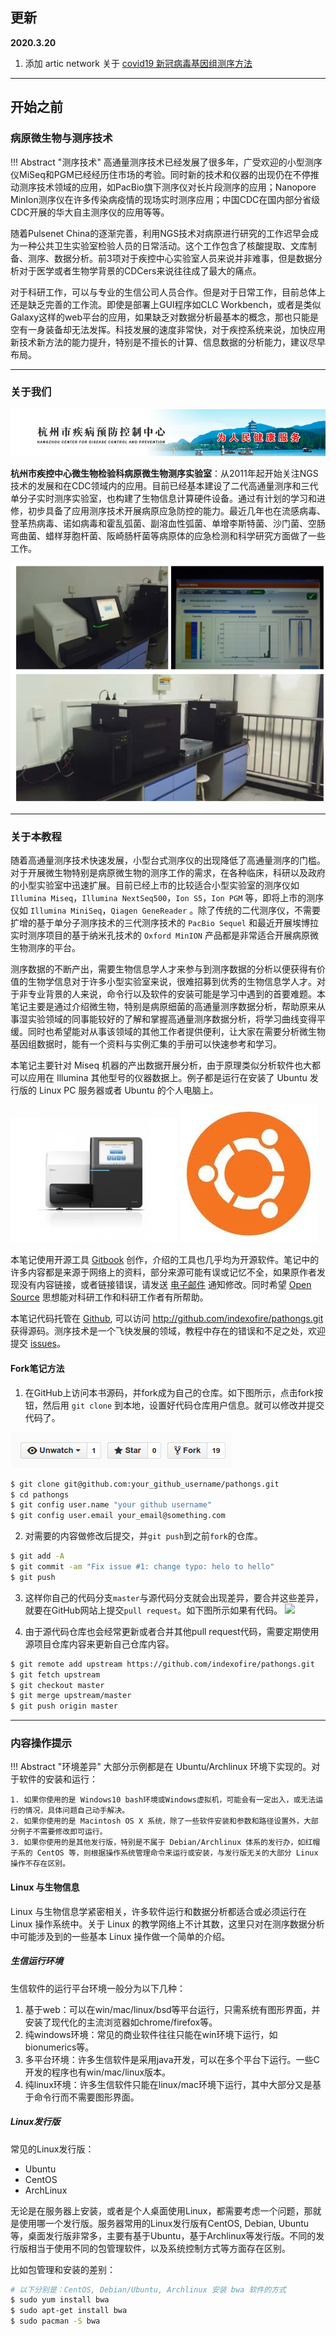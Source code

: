 ## 更新

**2020.3.20**

1. 添加 artic network 关于 [covid19 新冠病毒基因组测序方法](C20_Others/05_covid19-pathogen/)

---

## 开始之前

### **病原微生物与测序技术**

!!! Abstract "测序技术"
    高通量测序技术已经发展了很多年，广受欢迎的小型测序仪MiSeq和PGM已经经历住市场的考验。同时新的技术和仪器的出现仍在不停推动测序技术领域的应用，如PacBio旗下测序仪对长片段测序的应用；Nanopore MinIon测序仪在许多传染病疫情的现场实时测序应用；中国CDC在国内部分省级CDC开展的华大自主测序仪的应用等等。

随着Pulsenet China的逐渐完善，利用NGS技术对病原进行研究的工作迟早会成为一种公共卫生实验室检验人员的日常活动。这个工作包含了核酸提取、文库制备、测序、数据分析。前3项对于疾控中心实验室人员来说并非难事，但是数据分析对于医学或者生物学背景的CDCers来说往往成了最大的痛点。

对于科研工作，可以与专业的生信公司人员合作。但是对于日常工作，目前总体上还是缺乏完善的工作流。即使是部署上GUI程序如CLC Workbench，或者是类似Galaxy这样的web平台的应用，如果缺乏对数据分析最基本的概念，那也只能是空有一身装备却无法发挥。科技发展的速度非常快，对于疾控系统来说，加快应用新技术新方法的能力提升，特别是不擅长的计算、信息数据的分析能力，建议尽早布局。

---

### **关于我们**

![hzcdc](assets/images/book/hzcdc.jpg)

**杭州市疾控中心微生物检验科病原微生物测序实验室**：从2011年起开始关注NGS技术的发展和在CDC领域内的应用。目前已经基本建设了二代高通量测序和三代单分子实时测序实验室，也构建了生物信息计算硬件设备。通过有计划的学习和进修，初步具备了应用测序技术开展病原应急防控的能力。最近几年也在流感病毒、登革热病毒、诺如病毒和霍乱弧菌、副溶血性弧菌、单增李斯特菌、沙门菌、空肠弯曲菌、蜡样芽胞杆菌、阪崎肠杆菌等病原体的应急检测和科学研究方面做了一些工作。

![lab](assets/images/book/lab.png)

---

### **关于本教程**

随着高通量测序技术快速发展，小型台式测序仪的出现降低了高通量测序的门槛。对于开展微生物特别是病原微生物的测序工作的需求，在各种临床，科研以及政府的小型实验室中迅速扩展。目前已经上市的比较适合小型实验室的测序仪如 `Illumina Miseq`，`Illumina NextSeq500`，`Ion S5`，`Ion PGM` 等，即将上市的测序仪如 `Illumina MiniSeq`，`Qiagen GeneReader` 。除了传统的二代测序仪，不需要扩增的基于单分子测序技术的三代测序技术的 `PacBio Sequel` 和最近开展埃博拉实时测序项目的基于纳米孔技术的 `Oxford MinION` 产品都是非常适合开展病原微生物测序的平台。

测序数据的不断产出，需要生物信息学人才来参与到测序数据的分析以便获得有价值的生物学信息对于许多小型实验室来说，很难招募到优秀的生物信息学人才。对于非专业背景的人来说，命令行以及软件的安装可能是学习中遇到的首要难题。本笔记主要是通过介绍微生物，特别是病原细菌的高通量测序数据分析，帮助原来从事湿实验领域的同事能较好的了解和掌握高通量测序数据分析，将学习曲线变得平缓。同时也希望能对从事该领域的其他工作者提供便利，让大家在需要分析微生物基因组数据时，能有一个资料与实例汇集的手册可以快速参考和学习。

本笔记主要针对 Miseq 机器的产出数据开展分析，由于原理类似分析软件也大都可以应用在 Illumina 其他型号的仪器数据上。例子都是运行在安装了 Ubuntu 发行版的 Linux PC 服务器或者 Ubuntu 的个人电脑上。

![miseq](assets/images/book/miseq.jpg) ![ubuntu](assets/images/book/ubuntu.jpg)

本笔记使用开源工具 [Gitbook][] 创作，介绍的工具也几乎均为开源软件。笔记中的许多内容都是来源于网络上的资料，部分来源可能有误或记忆不全，如果原作者发现没有内容链接，或者链接错误，请发送 [电子邮件](mailto:indexofire@gmail.com) 通知修改。同时希望 [Open Source][] 思想能对科研工作和科研工作者有所帮助。

本笔记代码托管在 [Github][], 可以访问 http://github.com/indexofire/pathongs.git 获得源码。测序技术是一个飞快发展的领域，教程中存在的错误和不足之处，欢迎提交 [issues](https://github.com/indexofire/pathongs/issues)。

#### Fork笔记方法

1. 在GitHub上访问本书源码，并fork成为自己的仓库。如下图所示，点击fork按钮，然后用 `git clone` 到本地，设置好代码仓库用户信息。就可以修改并提交代码了。

![](assets/images/book/fork.png)

```bash
$ git clone git@github.com:your_github_username/pathongs.git
$ cd pathongs
$ git config user.name "your github username"
$ git config user.email your_email@something.com
```

2. 对需要的内容做修改后提交，并`git push`到之前`fork`的仓库。

```bash
$ git add -A
$ git commit -am "Fix issue #1: change typo: helo to hello"
$ git push
```

3. 这样你自己的代码分支`master`与源代码分支就会出现差异，要合并这些差异，就要在GitHub网站上提交`pull request`。如下图所示如果有代码。
![](assets/images/book/pull_request.png)

4. 由于源代码仓库也会经常更新或者合并其他pull request代码，需要定期使用源项目仓库内容来更新自己仓库内容。

```bash
$ git remote add upstream https://github.com/indexofire/pathongs.git
$ git fetch upstream
$ git checkout master
$ git merge upstream/master
$ git push origin master
```

---

### **内容操作提示**

!!! Abstract "环境差异"
    大部分示例都是在 Ubuntu/Archlinux 环境下实现的。对于软件的安装和运行：

    1. 如果你使用的是 Windows10 bash环境或Windows虚拟机，可能会有一定出入，或无法运行的情况，具体问题自己动手解决。
    2. 如果你使用的是 Macintosh OS X 系统，除了一些软件安装和参数和路径设置外，大部分例子不需要修改即可运行。
    3. 如果你使用的是其他发行版，特别是不属于 Debian/Archlinux 体系的发行办，如红帽子系的 CentOS 等，则根据操作系统管理命令来运行或安装，与发行版无关的大部分 Linux 操作不存在区别。

#### Linux 与生物信息

Linux 与生物信息学紧密相关，许多软件运行和数据分析都适合或必须运行在 Linux 操作系统中。关于 Linux 的教学网络上不计其数，这里只对在测序数据分析中可能涉及到的一些基本 Linux 操作做一个简单的介绍。

##### 生信运行环境

生信软件的运行平台环境一般分为以下几种：

1. 基于web：可以在win/mac/linux/bsd等平台运行，只需系统有图形界面，并安装了现代化的主流浏览器如chrome/firefox等。
2. 纯windows环境：常见的商业软件往往只能在win环境下运行，如bionumerics等。
3. 多平台环境：许多生信软件是采用java开发，可以在多个平台下运行。一些C开发的程序也有win/mac/linux版本。
4. 纯linux环境：许多生信软件只能在linux/mac环境下运行，其中大部分又是基于命令行而不需要图形界面。

##### Linux发行版

常见的Linux发行版：

- Ubuntu
- CentOS
- ArchLinux

无论是在服务器上安装，或者是个人桌面使用Linux，都需要考虑一个问题，那就是使用哪一个发行版。服务器常用的Linux发行版有CentOS, Debian, Ubuntu等，桌面发行版非常多，主要有基于Ubuntu，基于Archlinux等发行版。不同的发行版相当于使用不同的包管理软件，以及系统控制方式等方面存在区别。

比如包管理和安装的差别：

```bash
# 以下分别是：CentOS, Debian/Ubuntu, Archlinux 安装 bwa 软件的方式
$ sudo yum install bwa
$ sudo apt-get install bwa
$ sudo pacman -S bwa
```

[Linux]: http://www.linux.com/ "Linux"
[Illumina]: http://www.illumina.com/ "Illumina"
[MiSeq]: http://www.illumina.com/search.ilmn?search=MiSeq&Pg=1&ilmn_search_btn.x=1 "MiSeq"
[gitbook]: http://www.gitbook.io/ "Git Book"
[Open Source]: http://opensource.org/ "开源思想"
[Linux]: http://www.linux.com/ "Linux"
[Github]: https://www.github.com/ "Github"
